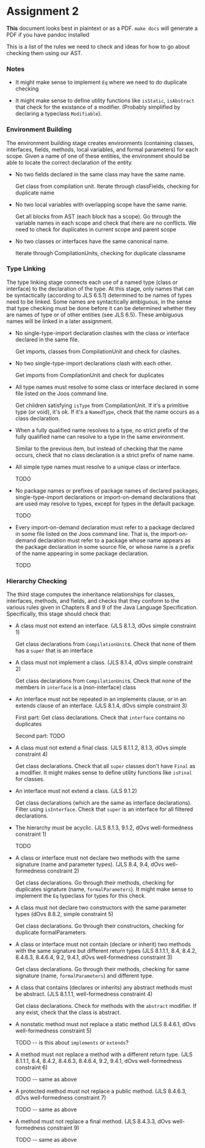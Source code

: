 Assignment 2
============

**This** document looks best in plaintext or as a PDF. `make docs`
will generate a PDF if you have pandoc installed

This is a list of the rules we need to check and ideas for how to go
about checking them using our AST.

### Notes

* It might make sense to implement `Eq` where we need to do duplicate
  checking

* It might make sense to define utility functions like `isStatic`,
  `isAbstract` that check for the existance of a modifier. (Probably
  simplified by declaring a typeclass `Modifiable`).

### Environment Building

 The environment building stage creates environments (containing
 classes, interfaces, fields, methods, local variables, and formal
 parameters) for each scope. Given a name of one of these entities,
 the environment should be able to locate the correct declaration of
 the entity.

* No two fields declared in the same class may have the same name.

  Get class from compilation unit. Iterate through classFields,
  checking for duplicate name

* No two local variables with overlapping scope have the same name.

  Get all blocks from AST (each block has a scope).  Go through the
  variable names in each scope and check that rhere are no
  conflicts. We need to check for duplicates in current scope and
  parent scope

* No two classes or interfaces have the same canonical name.

  Iterate through CompilationUnits, checking for duplicate classname

### Type Linking

 The type linking stage connects each use of a named type (class or
 interface) to the declaration of the type. At this stage, only names
 that can be syntactically (according to JLS 6.5.1) determined to be
 names of types need to be linked. Some names are syntactically
 ambiguous, in the sense that type checking must be done before it can
 be determined whether they are names of type or of other entities
 (see JLS 6.5). These ambiguous names will be linked in a later
 assignment.

* No single-type-import declaration clashes with the class or
  interface declared in the same file.

  Get imports, classes from CompilationUnit and check for clashes.

* No two single-type-import declarations clash with each other.

  Get imports from CompilationUnit and check for duplicates

* All type names must resolve to some class or interface declared in
  some file listed on the Joos command line.

  Get children satisfying `isType` from CompilationUnit. If it's a
  primitive type (or void), it's ok. If it's a `NamedType`, check that
  the name occurs as a class declaration.

* When a fully qualified name resolves to a type, no strict prefix of
  the fully qualified name can resolve to a type in the same
  environment.

  Similar to the previous item, but instead of checking that the name
  occurs, check that no class declaration is a strict prefix of name
  name.

* All simple type names must resolve to a unique class or interface.

  TODO

* No package names or prefixes of package names of declared packages,
  single-type-import declarations or import-on-demand declarations
  that are used may resolve to types, except for types in the default
  package.

  TODO

* Every import-on-demand declaration must refer to a package declared
  in some file listed on the Joos command line. That is, the
  import-on-demand declaration must refer to a package whose name
  appears as the package declaration in some source file, or whose
  name is a prefix of the name appearing in some package declaration.

  TODO

### Hierarchy Checking

The third stage computes the inheritance relationships for classes,
interfaces, methods, and fields, and checks that they conform to the
various rules given in Chapters 8 and 9 of the Java Language
Specification. Specifically, this stage should check that:

* A class must not extend an interface. (JLS 8.1.3, dOvs simple
  constraint 1)

  Get class declarations from `CompilationUnit`s. Check that none of
  them has a `super` that is an interface

* A class must not implement a class. (JLS 8.1.4, dOvs simple
  constraint 2)

  Get class declarations from `CompilationUnit`s. Check that none of
  the members in `interface` is a (non-interface) class


* An interface must not be repeated in an implements clause, or in an
  extends clause of an interface. (JLS 8.1.4, dOvs simple constraint
  3)

  First part: Get class declarations. Check that `interface` contains
  no duplicates

  Second part: TODO

* A class must not extend a final class. (JLS 8.1.1.2, 8.1.3, dOvs
  simple constraint 4)

  Get class declarations. Check that all `super` classes don't have
  `Final` as a modifier. It might makes sense to define utility
  functions like `isFinal` for classes.

* An interface must not extend a class. (JLS 9.1.2)

  Get class declarations (which are the same as interface
  declarations). Filter using `isInterface`. Check that `super` is an
  interface for all filtered declarations.

* The hierarchy must be acyclic. (JLS 8.1.3, 9.1.2, dOvs
  well-formedness constraint 1)

  TODO

* A class or interface must not declare two methods with the same
  signature (name and parameter types). (JLS 8.4, 9.4, dOvs
  well-formedness constraint 2)

  Get class declarations. Go through their methods, checking for
  duplicates signature (name, `formalParameters`). It might make sense
  to implement the `Eq` typeclass for types for this check.

* A class must not declare two constructors with the same parameter
  types (dOvs 8.8.2, simple constraint 5)

  Get class declarations. Go through their constructors, checking for
  duplicate formalParameters.

* A class or interface must not contain (declare or inherit) two
  methods with the same signature but different return types (JLS
  8.1.1.1, 8.4, 8.4.2, 8.4.6.3, 8.4.6.4, 9.2, 9.4.1, dOvs
  well-formedness constraint 3)

  Get class declarations. Go through their methods, checking for
  same signature (name, `formalParameters`) and different type.

* A class that contains (declares or inherits) any abstract methods
  must be abstract. (JLS 8.1.1.1, well-formedness constraint 4)

  Get class declarations. Check for methods with the `abstract`
  modifier. If any exist, check that the class is abstract.

* A nonstatic method must not replace a static method (JLS 8.4.6.1,
  dOvs well-formedness constraint 5)

  TODO -- is this about `implements` or `extends`?

* A method must not replace a method with a different return
  type. (JLS 8.1.1.1, 8.4, 8.4.2, 8.4.6.3, 8.4.6.4, 9.2, 9.4.1, dOvs
  well-formedness constraint 6)

  TODO -- same as above

* A protected method must not replace a public method. (JLS 8.4.6.3,
  dOvs well-formedness constraint 7)


  TODO -- same as above


* A method must not replace a final method. (JLS 8.4.3.3, dOvs
  well-formedness constraint 9)

  TODO -- same as above
